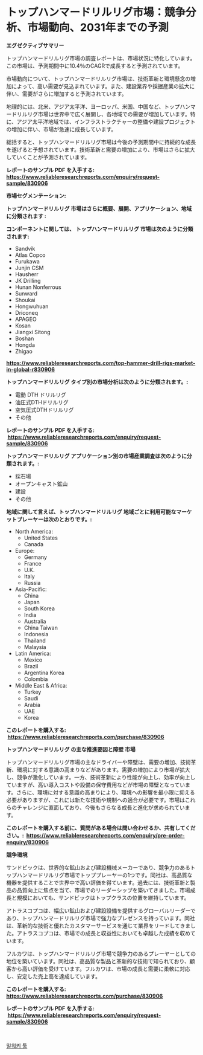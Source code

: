 <p><h1>トップハンマードリルリグ市場：競争分析、市場動向、2031年までの予測</h1></p><p><strong>エグゼクティブサマリー</strong></p>
<p><p>トップハンマードリルリグ市場の調査レポートは、市場状況に特化しています。この市場は、予測期間中に10.4％のCAGRで成長すると予測されています。</p><p>市場動向について、トップハンマードリルリグ市場は、技術革新と環境懸念の増加によって、高い需要が見込まれています。また、建設業界や採掘産業の拡大に伴い、需要がさらに増加すると予測されています。</p><p>地理的には、北米、アジア太平洋、ヨーロッパ、米国、中国など、トップハンマードリルリグ市場は世界中で広く展開し、各地域での需要が増加しています。特に、アジア太平洋地域では、インフラストラクチャーの整備や建設プロジェクトの増加に伴い、市場が急速に成長しています。</p><p>総括すると、トップハンマードリルリグ市場は今後の予測期間中に持続的な成長を遂げると予想されています。技術革新と需要の増加により、市場はさらに拡大していくことが予測されています。</p></p>
<p><strong>レポートのサンプル PDF を入手する: <a href="https://www.reliableresearchreports.com/enquiry/request-sample/830906">https://www.reliableresearchreports.com/enquiry/request-sample/830906</a></strong></p>
<p><strong>市場セグメンテーション:</strong></p>
<p><strong> トップハンマードリルリグ 市場はさらに概要、展開、アプリケーション、地域に分類されます :</strong></p>
<p><strong>コンポーネントに関しては、 トップハンマードリルリグ 市場は次のように分類されます: &nbsp;</strong></p>
<p><ul><li>Sandvik</li><li>Atlas Copco</li><li>Furukawa</li><li>Junjin CSM</li><li>Hausherr</li><li>JK Drilling</li><li>Hunan Nonferrous</li><li>Sunward</li><li>Shoukai</li><li>Hongwuhuan</li><li>Driconeq</li><li>APAGEO</li><li>Kosan</li><li>Jiangxi Sitong</li><li>Boshan</li><li>Hongda</li><li>Zhigao</li></ul></p>
<p><strong><a href="https://www.reliableresearchreports.com/top-hammer-drill-rigs-market-in-global-r830906">https://www.reliableresearchreports.com/top-hammer-drill-rigs-market-in-global-r830906</a></strong></p>
<p><strong> トップハンマードリルリグ タイプ別の市場分析は次のように分類されます。:</strong></p>
<p><ul><li>電動 DTH ドリルリグ</li><li>油圧式DTHドリルリグ</li><li>空気圧式DTHドリルリグ</li><li>その他</li></ul></p>
<p><strong>レポートのサンプル PDF を入手する: &nbsp;<a href="https://www.reliableresearchreports.com/enquiry/request-sample/830906">https://www.reliableresearchreports.com/enquiry/request-sample/830906</a></strong></p>
<p><strong> トップハンマードリルリグ アプリケーション別の市場産業調査は次のように分類されます。:</strong></p>
<p><ul><li>採石場</li><li>オープンキャスト鉱山</li><li>建設</li><li>その他</li></ul></p>
<p><strong>地域に関して言えば、トップハンマードリルリグ 地域ごとに利用可能なマーケットプレーヤーは次のとおりです。:</strong></p>
<p><ul>
    <li>
        North America:
        <ul>
            <li>United States</li>
            <li>Canada</li>
        </ul>
    </li>
    <li>
        Europe:
        <ul>
            <li>Germany</li>
            <li>France</li>
            <li>U.K.</li>
            <li>Italy</li>
            <li>Russia</li>
        </ul>
    </li>
    <li>
        Asia-Pacific:
        <ul>
            <li>China</li>
            <li>Japan</li>
            <li>South Korea</li>
            <li>India</li>
            <li>Australia</li>
            <li>China Taiwan</li>
            <li>Indonesia</li>
            <li>Thailand</li>
            <li>Malaysia</li>
        </ul>
    </li>
    <li>
        Latin America:
        <ul>
            <li>Mexico</li>
            <li>Brazil</li>
            <li>Argentina Korea</li>
            <li>Colombia</li>
        </ul>
    </li>
    <li>
        Middle East & Africa:
        <ul>
            <li>Turkey</li>
            <li>Saudi</li>
            <li>Arabia</li>
            <li>UAE</li>
            <li>Korea</li>
        </ul>
    </li>
    </ul></p>
<p><strong>このレポートを購入する: &nbsp;<a href="https://www.reliableresearchreports.com/purchase/830906">https://www.reliableresearchreports.com/purchase/830906</a></strong></p>
<p><strong>トップハンマードリルリグ の主な推進要因と障壁 市場</strong></p>
<p><p>トップハンマードリルリグ市場の主なドライバーや障壁は、需要の増加、技術革新、環境に対する意識の高まりなどがあります。需要の増加により市場が拡大し、競争が激化しています。一方、技術革新により性能が向上し、効率が向上していますが、高い導入コストや設備の保守費用などが市場の障壁となっています。さらに、環境に対する意識の高まりにより、環境への影響を最小限に抑える必要がありますが、これには新たな技術や規制への適合が必要です。市場はこれらのチャレンジに直面しており、今後もさらなる成長と進化が求められています。</p></p>
<p><strong>このレポートを購入する前に、質問がある場合は問い合わせるか、共有してください。:&nbsp; <a href="https://www.reliableresearchreports.com/enquiry/pre-order-enquiry/830906">https://www.reliableresearchreports.com/enquiry/pre-order-enquiry/830906</a></strong></p>
<p><strong>競争環境</strong></p>
<p><p>サンドビックは、世界的な鉱山および建設機械メーカーであり、競争力のあるトップハンマードリルリグ市場でトッププレーヤーの1つです。同社は、高品質な機器を提供することで世界中で高い評価を得ています。過去には、技術革新と製品の品質向上に焦点を当て、市場でのリーダーシップを築いてきました。市場成長と規模においても、サンドビックはトップクラスの位置を維持しています。</p><p>アトラスコプコは、幅広い鉱山および建設設備を提供するグローバルリーダーであり、トップハンマードリルリグ市場で強力なプレゼンスを持っています。同社は、革新的な技術と優れたカスタマーサービスを通じて業界をリードしてきました。アトラスコプコは、市場での成長と収益性においても卓越した成績を収めています。</p><p>フルカワは、トップハンマードリルリグ市場で競争力のあるプレーヤーとしての地位を築いています。同社は、高品質な製品と革新的な技術で知られており、顧客から高い評価を受けています。フルカワは、市場の成長と需要に柔軟に対応し、安定した売上高を達成しています。</p></p>
<p><strong>このレポートを購入する: &nbsp; <a href="https://www.reliableresearchreports.com/purchase/830906">https://www.reliableresearchreports.com/purchase/830906</a></strong></p>
<p><strong>レポートのサンプル PDF を入手する: &nbsp;<a href="https://www.reliableresearchreports.com/enquiry/request-sample/830906">https://www.reliableresearchreports.com/enquiry/request-sample/830906</a></strong><strong></strong></p>
<p>&nbsp;</p>
<p><p><a href="https://github.com/wallacBahrtyinger567686/Market-Research-Report-List-1/blob/main/180694022422.md">밀워키 툴</a></p></p>